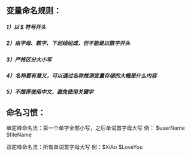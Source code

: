 ## 变量命名规则：

##### 1）以 $ 符号开头

##### 2）由字母、数字、下划线组成，但不能是以数字开头

##### 3）严格区分大小写

##### 4）名称要有意义，可以通过名称推测变量存储的大概是什么内容

##### 5）不推荐使用中文，避免使用关键字

        

## 命名习惯：

单驼峰命名法：第一个单字全部小写，之后单词首字母大写     例： $userName     $fileName

双驼峰命名法：所有单词首字母大写     例：$XiAn    $LoveYou


